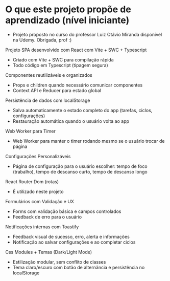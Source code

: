 # O que este projeto propõe de aprendizado (nível iniciante) 
- Projeto proposto no curso do professor Luiz Otávio Miranda disponível na Udemy. Obrigada, prof :)

Projeto SPA desenvolvido com React com Vite + SWC + Typescript 
- Criado com Vite + SWC para compilação rápida
- Todo código em Typescript (tipagem segura)

Componentes reutilizáveis e organizados
- Props e children quando necessário comunicar componentes 
- Context API e Reducer para estado global 


Persistência de dados com localStorage 
- Salva automaticamente o estado completo do app (tarefas, ciclos, configurações)
- Restauração automática quando o usuário volta ao app


Web Worker para Timer
- Web Worker para manter o timer rodando mesmo se o usuário trocar de página


Configurações Personalizáveis
- Página de configuração para o usuário escolher: tempo de foco (trabalho), tempo de descanso curto, tempo de descanso longo


React Router Dom (rotas)
- É utilizado neste projeto


Formulários com Validação e UX 
- Forms com validação básica e campos controlados
- Feedback de erro para o usuário


Notificações internas com Toastify
- Feedback visual de sucesso, erro, alerta e informações
- Notificação ao salvar configurações e ao completar ciclos


Css Modules + Temas (Dark/Light Mode)
- Estilização modular, sem conflito de classes 
- Tema claro/escuro com botão de alternância e persistência no localStorage 
